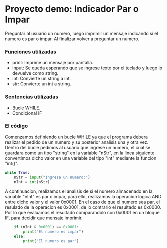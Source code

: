 # Proyecto demo: Indicador Par o Impar
Preguntar al usuario un numero, luego imprimir un mensaje indicando si el numero es par o impar. 
Al finalizar volver a preguntar un numero.


### Funciones utilizadas
  - print: Imprime un mensaje por pantalla.
  - input: Se queda esperando que se ingrese texto por el teclado y luego lo devuelve como string.
  - int: Convierte un string a int.
  - str: Convierte un int a string.

### Sentencias utilizadas
  - Bucle WHILE.
  - Condicional IF

### El código

Comenzamos definiendo un bucle WHILE ya que el programa debera realizar el pedido de un numero y su posterior analisis una y otra vez.
Dentro del bucle pedimos al usuario que ingrese un numero, el cual se guardara como un tipo "string" en la variable "nStr", en la linea siguiente
convertimos dicho valor en una variable del tipo "int" mediante la funcion "int()".

```python
while True:
	nStr = input("Ingresa un numero:")
	nInt = int(nStr)
```

A continuacion, realizamos el analisis de si el numero almacenado en la variable "nInt" es par o impar, para ello, realizamos la operacion
logica AND entre dicho valor y el valor 0x0001. En el caso de que el numero sea par, el resulado de la operacion es 0x0001, de lo contrario el
resultado es 0x0000. Por lo que evaluamos el resultado comparandolo con 0x0001 en un bloque IF, para decidir que mensaje imprimir.


```python
	if (nInt & 0x0001) == 0x0001:
		print("El numero es impar")
	else:
		print("El numero es par")
```


